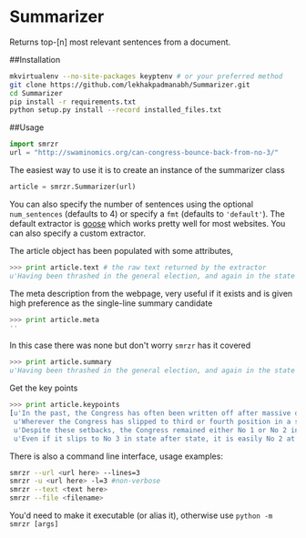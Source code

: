 Summarizer
==========

Returns top-[n] most relevant sentences from a document.


##Installation

```bash
mkvirtualenv --no-site-packages keyptenv # or your preferred method
git clone https://github.com/lekhakpadmanabh/Summarizer.git
cd Summarizer
pip install -r requirements.txt
python setup.py install --record installed_files.txt
```

##Usage

```python
import smrzr
url = "http://swaminomics.org/can-congress-bounce-back-from-no-3/"
```

The easiest way to use it is to create an instance of the summarizer class

```python
article = smrzr.Summarizer(url)
```

You can also specify the number of sentences using the optional `num_sentences` (defaults to 4) or specify a `fmt` (defaults to  `'default'`). The default extractor is [goose](https://github.com/grangier/python-goose) which works pretty well for most websites. You can also specify a custom extractor.

The article object has been populated with some attributes,

```python
>>> print article.text # the raw text returned by the extractor
u'Having been thrashed in the general election, and again in the state elections last week in Maharashtra and Haryana, can the Congress bounce back? And if so, how and why?\n\nIn the past, the Congress has often been written off after massive defeats but bounced back. However, we may have entered a new phase. The Congress was able to recover from terrible debacles in the past as long as it remained the second largest party, in state as well as national elections. The reason was simple. Incumbents tend to lose, especially after more than one term, in all democracies. So, even if a Congress state government had performed dreadfully and been ousted by voters, it could hope that the new government would also face anti-incumbency after a few years, and be voted out. In this game, the Congress didn\u2019t have to do anything spectacular while in Opposition. It could just bide its time, and wait for its opponent to make mistakes and be hit by anti-incumbency .\n\nBut that strategy will no longer work in several states. Wherever the Congress has slipped to third or fourth position in a state, anti-incumbency has favoured the No 2 party, leaving the No 3 party out in the cold. The Congress has never been able to bounce back in any state where it has fallen to third position.\n\nThis first happened in Tamil Nadu. The Congress ruled the state till 1967, but lost to the DMK. Congressmen waited confidently for a comeback. But then MG Ramachandran split from the DMK to form the AIADMK. These two parties have occupied the No 1 and 2 positions ever since. The Congress, at No 3, has grown ever weaker.\n\nThe pattern was repeated next in Bihar and Uttar Pradesh. The Congress was thrashed by Lalu Yadav in Bihar in 1990, but was still No 2. Then it slipped to third position in 1995, being overtaken by the BJP as well as Lalu. And later Congress slipped to No 4 after Nitish Kumar split away from Lalu to form the Samta Party, later called the JDU. Even when the Congress returned to power in New Delhi in 2004-14, it remained a pygmy in Bihar.\n\nIn Uttar Pradesh, the largest state, Mulayam Singh Yadav edged out the Congress in the 1989 state election. After that the BJP and BSP came up strongly, relegating Congress to third or fourth position. It was never able to bounce back.\n\nDespite these setbacks, the Congress remained either No 1 or No 2 in other states. This enabled it come back after every defeat, though often as head of a coalition, not in its own right.\n\nBut in the last few years the party has slipped to No 3 or lower in several other states. The top two positions are now occupied in West Bengal by the Trinamool Cogress and Left Front; in Andhra Pradesh by the TDP and YSR Congress; in Haryana by the BJP and INLD; and in Maharashtra by the BJP and Shiv Sena.\n\nToday, the once-mighty Congress rules in only three major states -Karnataka, Kerala and Assam -and some mini-states like Uttarakhand, Himachal Pradesh and Manipur. These states account for less than 80 of the 543 seats in Parliament.\n\nClearly, the Congress can no longer bank on anti-incumbency to return to power in places where it has become No 3. It needs a new purpose, a new message to enthuse voters. Alas, its leadership shows no sign of acknowledging this. Some Congressmen have the forlorn hope that Priyanka Gandhi can be a new savior. But the dubious deals of her husband were a key reason for the party\u2019s decimation in Haryana, so she could be more a liability than an asset.\n\nSome intellectuals have suggested that the Congress should sack the Gandhi family, or at least Rahul Gandhi. Sorry, but the party is a bunch of opportunists held together only by the Gandhi family. Without the family, it will split into irrelevancy.\n\nAnd the party retains one trump card. Even if it slips to No 3 in state after state, it is easily No 2 at the national level. Regional parties may hammer it in state elections, but no single regional party can beat it at the national level. So, when anti-incumbency duly hits the BJP after one, two or even three terms, the Congress can still hope to replace it at the head of a diverse coalition. Coalition dharma may mean the Congress will have to swallow even more humiliations than were heaped on it by the Left Front in 2004 and by Mamata Banerjee in 2009. But all is not lost.'
```

The meta description from the webpage, very useful if it exists and is given high preference as the single-line summary candidate

```python
>>> print article.meta
''
```

In this case there was none but don't worry `smrzr` has it covered

```python
>>> print article.summary 
u'Having been thrashed in the general election, and again in the state elections last week in Maharashtra and Haryana, can the Congress bounce back?'
```

Get the key points

```python
>>> print article.keypoints
[u'In the past, the Congress has often been written off after massive defeats but bounced back.',
 u'Wherever the Congress has slipped to third or fourth position in a state, anti-incumbency has favoured the No 2 party, leaving the No 3 party out in the cold.',
 u'Despite these setbacks, the Congress remained either No 1 or No 2 in other states.',
 u'Even if it slips to No 3 in state after state, it is easily No 2 at the national level.']
```
There is also a command line interface, usage examples:

```bash
smrzr --url <url here> --lines=3
smrzr -u <url here> -l=3 #non-verbose
smrzr --text <text here>
smrzr --file <filename>
```

You'd need to make it executable (or alias it), otherwise use `python -m smrzr [args]`
